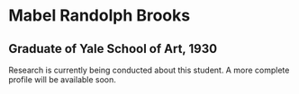 # Mabel Randolph Brooks
## Graduate of Yale School of Art, 1930

Research is currently being conducted about this student. A more complete profile will be available soon.
